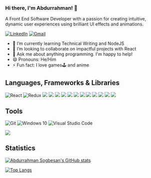 ### Hi there, I'm Abdurrahman! 👋

<!--
**AbdurrahmanSogbesan/AbdurrahmanSogbesan** is a ✨ _special_ ✨ repository because its `README.md` (this file) appears on your GitHub profile.

Here are some ideas to get you started:

- 🔭 I’m currently working on ...
- 🌱 I’m currently learning ...
- 👯 I’m looking to collaborate on ...
- 🤔 I’m looking for help with ...
- 💬 Ask me about ...
- 📫 How to reach me: ...
- 😄 Pronouns: ...
- ⚡ Fun fact: ...
-->


A Front End Software Developer with a passion for creating intuitive, dynamic user experiences using brilliant UI effects and animations.

[![LinkedIn](https://img.shields.io/badge/linkedin-%230077B5.svg?&style=for-the-badge&logo=linkedin&logoColor=white)](https://www.linkedin.com/in/abdurrahman-sogbesan-17351a237/)
[![Gmail](https://img.shields.io/badge/gmail-%23D14836.svg?&style=for-the-badge&logo=gmail&logoColor=white)](mailto:abdurrahman0803@gmail.com)

- 🌱 I’m currently learning Technical Writing and NodeJS
- 👯 I’m looking to collaborate on impactful projects with React
- 💬 Ask me about anything programming. I'm happy to help!
- 😄 Pronouns: He/Him
- ⚡ Fun fact: I love games🕹 and anime

## Languages, Frameworks & Libraries
<img alt="React" src="https://img.shields.io/badge/react-%2320232a.svg?style=for-the-badge&logo=react&logoColor=%2361DAFB"/> <img alt="Redux" src="https://img.shields.io/badge/redux-%23593d88.svg?style=for-the-badge&logo=redux&logoColor=white"/> 
![](https://img.shields.io/badge/HTML5-E34F26?style=for-the-badge&logo=html5&logoColor=white)
![](https://img.shields.io/badge/JavaScript-F7DF1E?style=for-the-badge&logo=javascript&logoColor=black)
![](https://img.shields.io/badge/TypeScript-blue?style=for-the-badge&logo=typescript&logoColor=white)
![](https://img.shields.io/badge/CSS3-1572B6?style=for-the-badge&logo=css3&logoColor=white)
![](https://img.shields.io/badge/vuejs-%2335495e.svg?style=for-the-badge&logo=vuedotjs&logoColor=%234FC08D)
![](https://img.shields.io/badge/Sass-CC6699?style=for-the-badge&logo=sass&logoColor=white)
![](https://img.shields.io/badge/Markdown-000000?style=for-the-badge&logo=markdown&logoColor=white)
![](https://img.shields.io/badge/Tailwind_CSS-38B2AC?style=for-the-badge&logo=tailwind-css&logoColor=white)
![](https://img.shields.io/badge/Bootstrap-563D7C?style=for-the-badge&logo=bootstrap&logoColor=white)
![](https://img.shields.io/badge/Material--UI-0081CB?style=for-the-badge&logo=material-ui&logoColor=white)
![](https://img.shields.io/badge/Redux-593D88?style=for-the-badge&logo=redux&logoColor=white)
![](https://img.shields.io/badge/Netlify-00C7B7?style=for-the-badge&logo=netlify&logoColor=white)

## Tools
 <img alt="Git" src="https://img.shields.io/badge/git-%23F05033.svg?style=for-the-badge&logo=git&logoColor=white"/> <img alt="Windows 10" src="https://img.shields.io/badge/Windows-0078D6?style=for-the-badge&logo=windows&logoColor=white" /> <img alt="Visual Studio Code" src="https://img.shields.io/badge/VisualStudioCode-0078d7.svg?style=for-the-badge&logo=visual-studio-code&logoColor=white"/>

![](https://komarev.com/ghpvc/?username=AbdurrahmanSogbesan)

## Statistics

[![Abdurrahman Sogbesan's GitHub stats](https://github-readme-stats.vercel.app/api?username=AbdurrahmanSogbesan&count_private=true&show_icons=true&theme=radical)](https://github.com/AbdurrahmanSogbesan/github-readme-stats)

[![Top Langs](https://github-readme-stats.vercel.app/api/top-langs/?username=AbdurrahmanSogbesan&layout=compact&theme=radical)](https://github.com/AbdurrahmanSogbesan/github-readme-stats)



